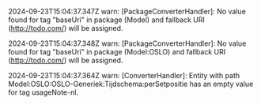 2024-09-23T15:04:37.347Z warn: [PackageConverterHandler]: No value found for tag "baseUri" in package (Model) and fallback URI (http://todo.com/) will be assigned.

2024-09-23T15:04:37.348Z warn: [PackageConverterHandler]: No value found for tag "baseUri" in package (Model:OSLO) and fallback URI (http://todo.com/) will be assigned.

2024-09-23T15:04:37.364Z warn: [ConverterHandler]: Entity with path Model:OSLO:OSLO-Generiek:Tijdschema:perSetpositie has an empty value for tag usageNote-nl.

